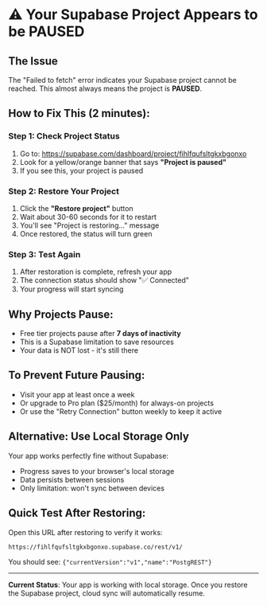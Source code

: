 # ⚠️ Your Supabase Project Appears to be PAUSED

## The Issue
The "Failed to fetch" error indicates your Supabase project cannot be reached. This almost always means the project is **PAUSED**.

## How to Fix This (2 minutes):

### Step 1: Check Project Status
1. Go to: https://supabase.com/dashboard/project/fihlfqufsltgkxbgonxo
2. Look for a yellow/orange banner that says **"Project is paused"**
3. If you see this, your project is paused

### Step 2: Restore Your Project
1. Click the **"Restore project"** button
2. Wait about 30-60 seconds for it to restart
3. You'll see "Project is restoring..." message
4. Once restored, the status will turn green

### Step 3: Test Again
1. After restoration is complete, refresh your app
2. The connection status should show "✅ Connected"
3. Your progress will start syncing

## Why Projects Pause:
- Free tier projects pause after **7 days of inactivity**
- This is a Supabase limitation to save resources
- Your data is NOT lost - it's still there

## To Prevent Future Pausing:
- Visit your app at least once a week
- Or upgrade to Pro plan ($25/month) for always-on projects
- Or use the "Retry Connection" button weekly to keep it active

## Alternative: Use Local Storage Only
Your app works perfectly fine without Supabase:
- Progress saves to your browser's local storage
- Data persists between sessions
- Only limitation: won't sync between devices

## Quick Test After Restoring:
Open this URL after restoring to verify it works:
```
https://fihlfqufsltgkxbgonxo.supabase.co/rest/v1/
```
You should see: `{"currentVersion":"v1","name":"PostgREST"}`

---

**Current Status**: Your app is working with local storage. Once you restore the Supabase project, cloud sync will automatically resume.